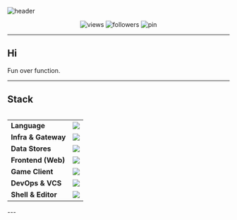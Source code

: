 <!-- Profile Header -->
![header](https://capsule-render.vercel.app/api?type=waving&color=gradient&height=140&section=header&text=starpia-forge&fontSize=44&fontAlign=50&animation=fadeIn)

<p align="center">
  <img src="https://komarev.com/ghpvc/?username=starpia-forge&style=flat-square" alt="views" />
  <img src="https://img.shields.io/github/followers/starpia-forge?style=flat-square&label=followers" alt="followers" />
  <img src="https://img.shields.io/badge/%F0%9F%8C%9F%20pin-Pinned%20repos-blue?style=flat-square" alt="pin" />
</p>

---

## Hi
Fun over function.

---

## Stack
<div align="center">
  <div style="max-width:100%; overflow-x:auto;">
    <table width="100%">
      <tr>
        <td><b>Language</b></td>
        <td><img src="https://skillicons.dev/icons?i=go,cpp,ts" /></td>
      </tr>
      <tr>
        <td><b>Infra & Gateway</b></td>
        <td><img src="https://skillicons.dev/icons?i=docker,linux,nginx&perline=8" /></td>
      </tr>
      <tr>
        <td><b>Data Stores</b></td>
        <td><img src="https://skillicons.dev/icons?i=postgres,redis&perline=8" /></td>
      </tr>
      <tr>
        <td><b>Frontend (Web)</b></td>
        <td><img src="https://skillicons.dev/icons?i=htmx,react,tailwind&perline=8" /></td>
      </tr>
      <tr>
        <td><b>Game Client</b></td>
        <td><img src="https://skillicons.dev/icons?i=godot,dotnet&perline=8" /></td>
      </tr>
      <tr>
        <td><b>DevOps & VCS</b></td>
        <td><img src="https://skillicons.dev/icons?i=git,github,gitlab,githubactions&perline=8" /></td>
      </tr>
      <tr>
        <td><b>Shell & Editor</b></td>
        <td><img src="https://skillicons.dev/icons?i=bash,vim&perline=8" /></td>
      </tr>
    </table>
  </div>
</div>
---
